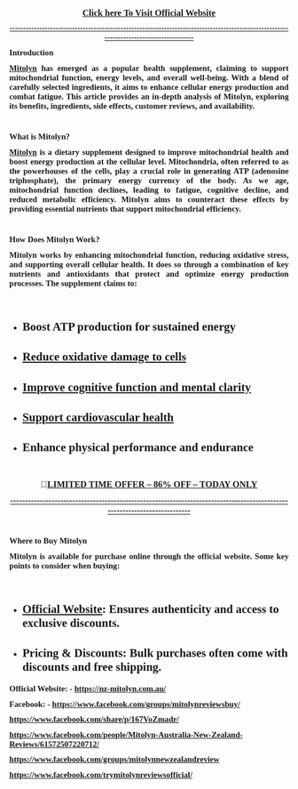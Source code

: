 <h2 style='margin-top:0cm;margin-right:0cm;margin-bottom:8.0pt;margin-left:0cm;font-size:11.0pt;font-family:"Calibri",sans-serif;text-align:center;'><strong><span style="font-family:&quot;Lucida Fax&quot;,serif;"></span></strong><br></h2>
<h2 style='margin-top:0cm;margin-right:0cm;margin-bottom:8.0pt;margin-left:0cm;font-size:11.0pt;font-family:"Calibri",sans-serif;text-align:center;'><strong><u><span style='font-size:16px;line-height:107%;font-family:"Lucida Fax",serif;'><a href="https://nz-mitolyn.com.au/"><u>Click here To Visit Official Website</u></a></span></u></strong></h2>
<h2 style='margin-top:0cm;margin-right:0cm;margin-bottom:8.0pt;margin-left:0cm;font-size:11.0pt;font-family:"Calibri",sans-serif;text-align:center;'><strong><u><span style='font-family:"Lucida Fax",serif;'>----------------------------------------------------------------------------------------------------------------------------------------</span></u></strong></h2>
<h2 style='margin-top:0cm;margin-right:0cm;margin-bottom:8.0pt;margin-left:0cm;font-size:11.0pt;font-family:"Calibri",sans-serif;text-align:justify;'><strong><span style='font-family:"Lucida Fax",serif;'>Introduction</span></strong></h2>
<h2 style='margin-top:0cm;margin-right:0cm;margin-bottom:8.0pt;margin-left:0cm;font-size:11.0pt;font-family:"Calibri",sans-serif;text-align:justify;'><strong><u><span style='font-family:"Lucida Fax",serif;'><a href="https://nz-mitolyn.com.au/">Mitolyn</a></span></u></strong><span style='font-family:"Lucida Fax",serif;'>&nbsp;has emerged as a popular health supplement, claiming to support mitochondrial function, energy levels, and overall well-being. With a blend of carefully selected ingredients, it aims to enhance cellular energy production and combat fatigue. This article provides an in-depth analysis of Mitolyn, exploring its benefits, ingredients, side effects, customer reviews, and availability.</span></h2>
<h2 style='margin-top:0cm;margin-right:0cm;margin-bottom:8.0pt;margin-left:0cm;font-size:11.0pt;font-family:"Calibri",sans-serif;text-align:justify;'><span style='font-family:"Lucida Fax",serif;'>&nbsp;</span></h2>
<h2 style='margin-top:0cm;margin-right:0cm;margin-bottom:8.0pt;margin-left:0cm;font-size:11.0pt;font-family:"Calibri",sans-serif;text-align:justify;'><strong><span style='font-family:"Lucida Fax",serif;'>What is Mitolyn?</span></strong></h2>
<h2 style='margin-top:0cm;margin-right:0cm;margin-bottom:8.0pt;margin-left:0cm;font-size:11.0pt;font-family:"Calibri",sans-serif;text-align:justify;'><strong><u><span style='font-family:"Lucida Fax",serif;'><a href="https://www.instagram.com/mitolynweightlossbuy/">Mitolyn</a></span></u></strong><span style='font-family:"Lucida Fax",serif;'>&nbsp;is a dietary supplement designed to improve mitochondrial health and boost energy production at the cellular level. Mitochondria, often referred to as the powerhouses of the cells, play a crucial role in generating ATP (adenosine triphosphate), the primary energy currency of the body. As we age, mitochondrial function declines, leading to fatigue, cognitive decline, and reduced metabolic efficiency. Mitolyn aims to counteract these effects by providing essential nutrients that support mitochondrial efficiency.</span></h2>
<h2 style='margin-top:0cm;margin-right:0cm;margin-bottom:8.0pt;margin-left:0cm;font-size:11.0pt;font-family:"Calibri",sans-serif;text-align:justify;'><span style='font-family:"Lucida Fax",serif;'>&nbsp;</span></h2>
<h2 style='margin-top:0cm;margin-right:0cm;margin-bottom:8.0pt;margin-left:0cm;font-size:11.0pt;font-family:"Calibri",sans-serif;text-align:justify;'><strong><span style='font-family:"Lucida Fax",serif;'>How Does Mitolyn Work?</span></strong></h2>
<h2 style='margin-top:0cm;margin-right:0cm;margin-bottom:8.0pt;margin-left:0cm;font-size:11.0pt;font-family:"Calibri",sans-serif;text-align:justify;'><strong><span style='font-family:"Lucida Fax",serif;'>Mitolyn</span></strong><span style='font-family:"Lucida Fax",serif;'>&nbsp;works by enhancing mitochondrial function, reducing oxidative stress, and supporting overall cellular health. It does so through a combination of key nutrients and antioxidants that protect and optimize energy production processes. The supplement claims to:</span></h2>
<h2 style='margin-top:0cm;margin-right:0cm;margin-bottom:8.0pt;margin-left:0cm;font-size:11.0pt;font-family:"Calibri",sans-serif;text-align:justify;'><span style='font-family:"Lucida Fax",serif;'>&nbsp;</span></h2>
<ul style="list-style-type: disc;">
    <li>
        <h2><span style='font-family:"Lucida Fax",serif;'>Boost ATP production for sustained energy</span></h2>
    </li>
    <li>
        <h2><strong><u><span style='font-family:"Lucida Fax",serif;'><a href="https://www.facebook.com/groups/mitolynreviewsbuy/">Reduce oxidative damage to cells</a></span></u></strong></h2>
    </li>
    <li>
        <h2><span style="color:#0563C1;text-decoration:underline;"><strong><span style='font-family:"Lucida Fax",serif;'><a href="https://www.facebook.com/groups/mitolynreviewsbuy/">Improve cognitive function and mental clarity</a></span></strong></span></h2>
    </li>
    <li>
        <h2><span style="color:#0563C1;text-decoration:underline;"><strong><span style='font-family:"Lucida Fax",serif;'><a href="https://www.facebook.com/groups/mitolynreviewsbuy/">Support cardiovascular health</a></span></strong></span></h2>
    </li>
    <li>
        <h2><span style='font-family:"Lucida Fax",serif;'>Enhance physical performance and endurance</span></h2>
    </li>
</ul>
<h2 style='margin-top:0cm;margin-right:0cm;margin-bottom:8.0pt;margin-left:0cm;font-size:11.0pt;font-family:"Calibri",sans-serif;text-align:justify;'><span style='font-family:"Lucida Fax",serif;'>&nbsp;</span></h2>
<h2 style='margin-top:0cm;margin-right:0cm;margin-bottom:8.0pt;margin-left:0cm;font-size:11.0pt;font-family:"Calibri",sans-serif;text-align:center;'><strong><span style='font-size:16px;font-family:"Segoe UI Emoji",sans-serif;'>🚨</span></strong><strong><u><span style='font-size:16px;font-family:"Lucida Fax",serif;'><a href="https://www.openpr.com/news/3840195/mitolyn-reviews-my-honest-experience-benefits-and-real">LIMITED TIME OFFER &ndash; 86% OFF &ndash; TODAY ONLY</a></span></u></strong></h2>
<h2 style='margin-top:0cm;margin-right:0cm;margin-bottom:8.0pt;margin-left:0cm;font-size:11.0pt;font-family:"Calibri",sans-serif;text-align:center;'><strong><u><span style='font-size:16px;font-family:"Lucida Fax",serif;'>--------------------------------------------------------------------------------------------------------------------------</span></u></strong></h2>
<h2 style='margin-top:0cm;margin-right:0cm;margin-bottom:8.0pt;margin-left:0cm;font-size:11.0pt;font-family:"Calibri",sans-serif;text-align:center;'><br></h2>
<h2 style='margin-top:0cm;margin-right:0cm;margin-bottom:8.0pt;margin-left:0cm;font-size:11.0pt;font-family:"Calibri",sans-serif;text-align:justify;'><strong><span style='font-family:"Lucida Fax",serif;'>Where to Buy Mitolyn</span></strong></h2>
<h2 style='margin-top:0cm;margin-right:0cm;margin-bottom:8.0pt;margin-left:0cm;font-size:11.0pt;font-family:"Calibri",sans-serif;text-align:justify;'><strong><span style='font-family:"Lucida Fax",serif;'>Mitolyn </span></strong><span style='font-family:"Lucida Fax",serif;'>is available for purchase online through the official website. Some key points to consider when buying:</span></h2>
<h2 style='margin-top:0cm;margin-right:0cm;margin-bottom:8.0pt;margin-left:0cm;font-size:11.0pt;font-family:"Calibri",sans-serif;text-align:justify;'><strong><span style='font-family:"Lucida Fax",serif;'>&nbsp;</span></strong></h2>
<ul style="list-style-type: disc;">
    <li>
        <h2><strong><u><span style='font-family:"Lucida Fax",serif;'><a href="https://nz-mitolyn.com.au/">Official Website</a></span></u></strong><strong><span style='font-family:"Lucida Fax",serif;'>: </span></strong><span style='font-family:"Lucida Fax",serif;'>Ensures authenticity and access to exclusive discounts.</span></h2>
    </li>
    <li>
        <h2><strong><span style='font-family:"Lucida Fax",serif;'>Pricing &amp; Discounts: </span></strong><span style='font-family:"Lucida Fax",serif;'>Bulk purchases often come with discounts and free shipping.</span></h2>
    </li>
</ul>
<h2 style='margin-top:0cm;margin-right:0cm;margin-bottom:8.0pt;margin-left:0cm;font-size:11.0pt;font-family:"Calibri",sans-serif;'><strong><span style='font-family:"Lucida Fax",serif;'>Official Website: -&nbsp;</span></strong><a href="https://nz-mitolyn.com.au/"><strong><span style='font-family:"Lucida Fax",serif;'>https://nz-mitolyn.com.au/</span></strong></a></h2>
<h2 style='margin-top:0cm;margin-right:0cm;margin-bottom:8.0pt;margin-left:0cm;font-size:11.0pt;font-family:"Calibri",sans-serif;'><strong><span style='font-family:"Lucida Fax",serif;'>Facebook: -&nbsp;</span></strong><a href="https://www.facebook.com/groups/mitolynreviewsbuy/"><strong><span style='font-family:"Lucida Fax",serif;'>https://www.facebook.com/groups/mitolynreviewsbuy/</span></strong></a></h2>
<h2 style='margin-top:0cm;margin-right:0cm;margin-bottom:8.0pt;margin-left:0cm;font-size:11.0pt;font-family:"Calibri",sans-serif;'><a href="https://www.facebook.com/share/p/167VoZmadr/"><strong><span style='font-family:"Lucida Fax",serif;'>https://www.facebook.com/share/p/167VoZmadr/</span></strong></a></h2>
<h2 style='margin-top:0cm;margin-right:0cm;margin-bottom:8.0pt;margin-left:0cm;font-size:11.0pt;font-family:"Calibri",sans-serif;'><a href="https://www.facebook.com/people/Mitolyn-Australia-New-Zealand-Reviews/61572507220712/"><strong><span style='font-family:"Lucida Fax",serif;'>https://www.facebook.com/people/Mitolyn-Australia-New-Zealand-Reviews/61572507220712/</span></strong></a></h2>
<h2 style='margin-top:0cm;margin-right:0cm;margin-bottom:8.0pt;margin-left:0cm;font-size:11.0pt;font-family:"Calibri",sans-serif;'><a href="https://www.facebook.com/groups/mitolynnewzealandreview"><strong><span style='font-family:"Lucida Fax",serif;'>https://www.facebook.com/groups/mitolynnewzealandreview</span></strong></a></h2>
<h2 style='margin-top:0cm;margin-right:0cm;margin-bottom:8.0pt;margin-left:0cm;font-size:11.0pt;font-family:"Calibri",sans-serif;'><a href="https://www.facebook.com/trymitolynreviewsofficial/"><strong><span style='font-family:"Lucida Fax",serif;'>https://www.facebook.com/trymitolynreviewsofficial/</span></strong></a></h2>
<h2 style='margin-top:0cm;margin-right:0cm;margin-bottom:8.0pt;margin-left:0cm;font-size:11.0pt;font-family:"Calibri",sans-serif;'>&nbsp;</h2>
